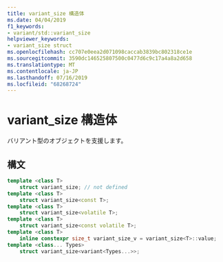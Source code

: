 ```yaml
---
title: variant_size 構造体
ms.date: 04/04/2019
f1_keywords:
- variant/std::variant_size
helpviewer_keywords:
- variant_size struct
ms.openlocfilehash: cc707e0eea2d071098caccab3839bc802318ce1e
ms.sourcegitcommit: 3590dc146525807500c0477d6c9c17a4a8a2d658
ms.translationtype: MT
ms.contentlocale: ja-JP
ms.lasthandoff: 07/16/2019
ms.locfileid: "68268724"
---
```

# <a name="variantsize-struct"></a>variant_size 構造体

バリアント型のオブジェクトを支援します。

## <a name="syntax"></a>構文

```cpp
template <class T>
    struct variant_size; // not defined
template <class T>
    struct variant_size<const T>;
template <class T>
    struct variant_size<volatile T>;
template <class T>
    struct variant_size<const volatile T>;
template <class T>
    inline constexpr size_t variant_size_v = variant_size<T>::value;
template <class... Types>
    struct variant_size<variant<Types...>>;
```

